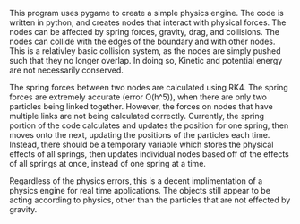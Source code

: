 This program uses pygame to create a simple physics engine.
The code is written in python, and creates nodes that interact with physical forces.
The nodes can be affected by spring forces, gravity, drag, and collisions. The nodes
can collide with the edges of the boundary and with other nodes. This is a relativley
basic collision system, as the nodes are simply pushed such that they no longer overlap.
In doing so, Kinetic and potential energy are not necessarily conserved.

The spring forces between two nodes are calculated using RK4. The spring forces are extremely
accurate (error O(h^5)), when there are only two particles being linked together. However, the
forces on nodes that have multiple links are not being calculated correctly. Currently, the spring
portion of the code calculates and updates the position for one spring, then moves onto the next,
updating the positions of the particles each time. Instead, there should be a temporary variable
which stores the physical effects of all springs, then updates individual nodes based off of the
effects of all springs at once, instead of one spring at a time.

Regardless of the physics errors, this is a decent implimentation of a physics engine for real time
applications. The objects still appear to be acting according to physics, other than the particles
that are not effected by gravity.